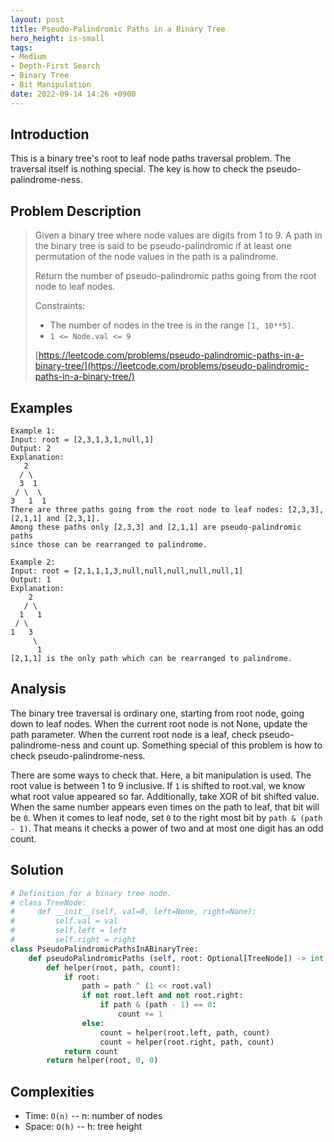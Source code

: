```yaml
---
layout: post
title: Pseudo-Palindromic Paths in a Binary Tree
hero_height: is-small
tags:
- Medium
- Depth-First Search
- Binary Tree
- Bit Manipulation
date: 2022-09-14 14:26 +0900
---
```

## Introduction
This is a binary tree's root to leaf node paths traversal problem.
The traversal itself is nothing special.
The key is how to check the pseudo-palindrome-ness.

## Problem Description
> Given a binary tree where node values are digits from 1 to 9.
> A path in the binary tree is said to be pseudo-palindromic
> if at least one permutation of the node values in the path is a palindrome.
>
> Return the number of pseudo-palindromic paths going from the root node to leaf nodes.
>
> Constraints:
> - The number of nodes in the tree is in the range `[1, 10**5]`.
> - `1 <= Node.val <= 9`
>
> [https://leetcode.com/problems/pseudo-palindromic-paths-in-a-binary-tree/](https://leetcode.com/problems/pseudo-palindromic-paths-in-a-binary-tree/)

## Examples
```
Example 1:
Input: root = [2,3,1,3,1,null,1]
Output: 2 
Explanation:
   2
  / \
  3  1
 / \  \
3   1  1
There are three paths going from the root node to leaf nodes: [2,3,3], [2,1,1] and [2,3,1].
Among these paths only [2,3,3] and [2,1,1] are pseudo-palindromic paths
since those can be rearranged to palindrome.
```

```
Example 2:
Input: root = [2,1,1,1,3,null,null,null,null,null,1]
Output: 1 
Explanation:
    2
   / \
  1   1
 / \ 
1   3
     \
      1
[2,1,1] is the only path which can be rearranged to palindrome.
```

## Analysis
The binary tree traversal is ordinary one, starting from root node, going down to leaf nodes.
When the current root node is not None, update the path parameter.
When the current root node is a leaf, check pseudo-palindrome-ness and count up.
Something special of this problem is how to check pseudo-palindrome-ness.

There are some ways to check that.
Here, a bit manipulation is used.
The root value is between 1 to 9 inclusive.
If `1` is shifted to root.val, we know what root value appeared so far.
Additionally, take XOR of bit shifted value.
When the same number appears even times on the path to leaf, that bit will be `0`.
When it comes to leaf node, set `0` to the right most bit by `path & (path - 1)`.
That means it checks a power of two and at most one digit has an odd count.

## Solution
```python
# Definition for a binary tree node.
# class TreeNode:
#     def __init__(self, val=0, left=None, right=None):
#         self.val = val
#         self.left = left
#         self.right = right
class PseudoPalindromicPathsInABinaryTree:
    def pseudoPalindromicPaths (self, root: Optional[TreeNode]) -> int:
        def helper(root, path, count):
            if root:
                path = path ^ (1 << root.val)
                if not root.left and not root.right:
                    if path & (path - 1) == 0:
                        count += 1
                else:
                    count = helper(root.left, path, count)
                    count = helper(root.right, path, count)
            return count
        return helper(root, 0, 0)
```

## Complexities
- Time: `O(n)` -- n: number of nodes
- Space: `O(h)` -- h: tree height
